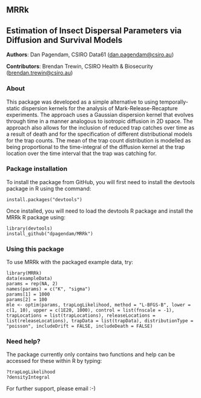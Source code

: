 ## MRRk


## Estimation of Insect Dispersal Parameters via Diffusion and Survival Models
**Authors**: Dan Pagendam, CSIRO Data61 (dan.pagendam@csiro.au)

**Contributors**: Brendan Trewin, CSIRO Health & Biosecurity (brendan.trewin@csiro.au)

### About
This package was developed as a simple alternative to using temporally-static dispersion kernels for the analysis of Mark-Release-Recapture experiments.  The approach uses a Gaussian dispersion kernel that evolves through time in a manner analogous to isotropic diffusion in 2D space.  The approach also allows for the inclusion of reduced trap catches over time as a result of death and for the specification of different distributional models for the trap counts.  The mean of the trap count distribution is modelled as being proportional to the time-integral of the diffusion kernel at the trap location over the time interval that the trap was catching for.



### Package installation

To install the package from GitHub, you will first need to install the devtools package in R using the command:

```install.packages("devtools")```

Once installed, you will need to load the devtools R package and install the MRRk R package using:

```
library(devtools)
install_github("dpagendam/MRRk")
```

### Using this package

To use MRRk with the packaged example data, try:

```
library(MRRk)
data(exampleData)
params = rep(NA, 2)
names(params) = c("K", "sigma")
params[1] = 1000
params[2] = 100
mle <- optim(params, trapLogLikelihood, method = "L-BFGS-B", lower = c(1, 10), upper = c(1E20, 1000), control = list(fnscale = -1),  trapLocations = list(trapLocations), releaseLocations = list(releaseLocations), trapData = list(trapData), distributionType = "poisson", includeDrift = FALSE, includeDeath = FALSE)
```

### Need help?
The package currently only contains two functions and help can be accessed for these within R by typing:
```
?trapLogLikelihood
?densityIntegral
```

For further support, please email :-)